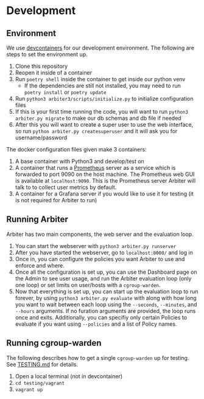 # Development

## Environment
We use [devcontainers](https://containers.dev/) for our development environment. The following are steps to set the environment up. 
1. Clone this repository
2. Reopen it inside of a container
3. Run `poetry shell` inside the container to get inside our python venv
    - If the dependencies are still not installed, you may need to run `poetry install` or `poetry update`
4. Run `python3 arbiter3/scripts/initialize.py` to initialize configuration files
5. If this is your first time running the code, you will want to run `python3 arbiter.py migrate` to make our db schemas and db file if needed
6. After this you will want to create a super user to use the web interface, so run `python arbiter.py createsuperuser` and it will ask you for username/password

The docker configuration files given make 3 containers:
1. A base container with Python3 and develop/test on
2. A container that runs a [Prometheus](https://prometheus.io) server as a service which is forwarded to port 9090 on the host machine. The Prometheus web GUI is available at `localhost:9090`. This is the Prometheus server Arbiter will talk to to collect user metrics by default.
3. A container for a Grafana server if you would like to use it for testing (it is not required  for Arbiter to run)

## Running Arbiter
Arbiter has two main components, the web server and the evaluation loop.
1. You can start the webserver with `python3 arbiter.py runserver`
2. After you have started the webserver, go to `localhost:8000/` and log in
3. Once in, you can configure the policies you want Arbiter to use and enforce and where.
4. Once all the configuration is set up, you can use the Dashboard page on the Admin to see user usage, and run the Arbiter evaluation loop (only one loop) or set limits on user/hosts with a `cgroup-warden`.
5. Now that everything is set up, you can start up the evaluation loop to run forever, by using `python3 arbiter.py evaluate` with along with how long you want to wait between each loop using the `--seconds`, `--minutes`, and `--hours` arguments. If no furation arguments are provided, the loop runs once and exits. Additionally, you can specifiy only certain Policies to evaluate if you want using `--policies` and a list of Policy names.

## Running cgroup-warden
The following describes how to get a single `cgroup-warden` up for testing. See [TESTING.md](TESTING.md) for details.
1. Open a local terminal (not in devcontainer) 
2. `cd testing/vagrant`
3. `vagrant up`

